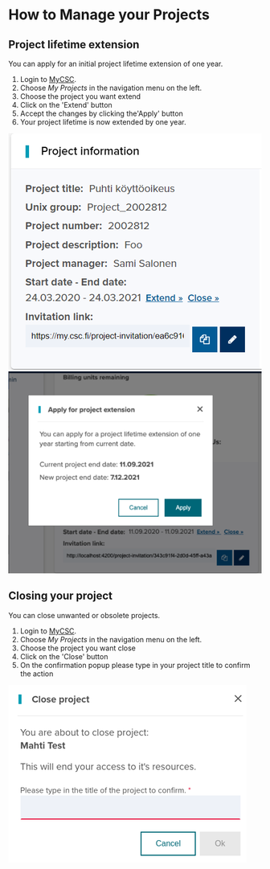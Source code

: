 # How to Manage your Projects

## Project lifetime extension

You can apply for an initial project lifetime extension of one year. 

1. Login to [MyCSC](http://my.csc.fi).
1. Choose _My Projects_ in the navigation menu on the left.
1. Choose the project you want extend
1. Click on the 'Extend' button
1. Accept the changes by clicking the'Apply' button
1. Your project lifetime is now extended by one year.


![](images/small/project_extension2.png)
![](images/small/project_extension1.png) 

## Closing your project

You can close unwanted or obsolete projects.

1. Login to [MyCSC](http://my.csc.fi).
1. Choose _My Projects_ in the navigation menu on the left.
1. Choose the project you want close
1. Click on the 'Close' button
1. On the confirmation popup please type in your project title to confirm the action

![](images/small/project_close.png)
